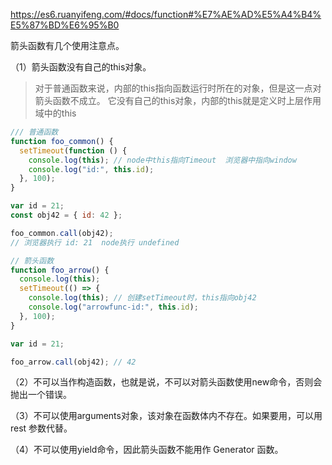 <https://es6.ruanyifeng.com/#docs/function#%E7%AE%AD%E5%A4%B4%E5%87%BD%E6%95%B0>

箭头函数有几个使用注意点。

（1）箭头函数没有自己的this对象。
> 对于普通函数来说，内部的this指向函数运行时所在的对象，但是这一点对箭头函数不成立。
> 它没有自己的this对象，内部的this就是定义时上层作用域中的this

```js
/// 普通函数
function foo_common() {
  setTimeout(function () {
    console.log(this); // node中this指向Timeout  浏览器中指向window
    console.log("id:", this.id);
  }, 100);
}

var id = 21;
const obj42 = { id: 42 };

foo_common.call(obj42);
// 浏览器执行 id: 21  node执行 undefined

// 箭头函数
function foo_arrow() {
  console.log(this);
  setTimeout(() => {
    console.log(this); // 创建setTimeout时，this指向obj42
    console.log("arrowfunc-id:", this.id);
  }, 100);
}

var id = 21;

foo_arrow.call(obj42); // 42
```

（2）不可以当作构造函数，也就是说，不可以对箭头函数使用new命令，否则会抛出一个错误。

（3）不可以使用arguments对象，该对象在函数体内不存在。如果要用，可以用 rest 参数代替。

（4）不可以使用yield命令，因此箭头函数不能用作 Generator 函数。
